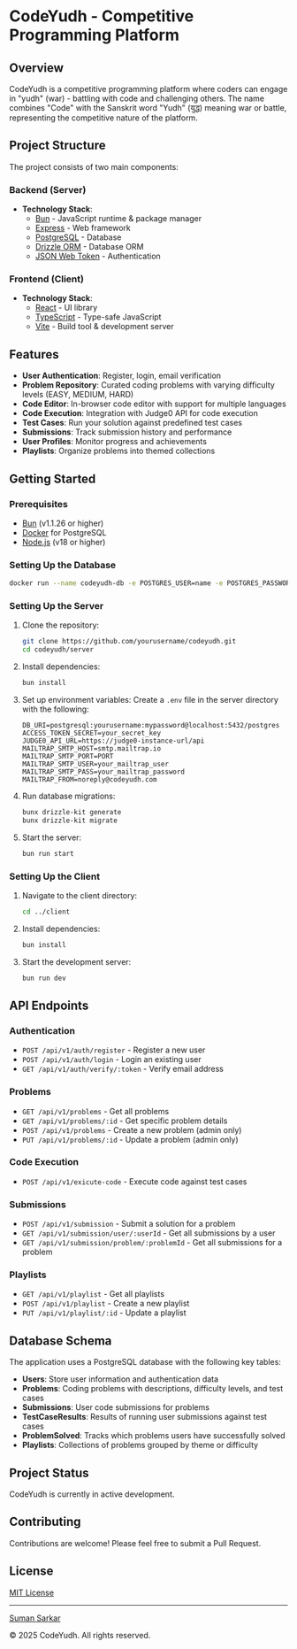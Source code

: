 # CodeYudh - Competitive Programming Platform

## Overview

CodeYudh is a competitive programming platform where coders can engage in "yudh" (war) - battling with code and challenging others. The name combines "Code" with the Sanskrit word "Yudh" (युद्ध) meaning war or battle, representing the competitive nature of the platform.

## Project Structure

The project consists of two main components:

### Backend (Server)

- **Technology Stack**:
  - [Bun](https://bun.sh) - JavaScript runtime & package manager
  - [Express](https://expressjs.com/) - Web framework
  - [PostgreSQL](https://www.postgresql.org/) - Database
  - [Drizzle ORM](https://orm.drizzle.team/) - Database ORM
  - [JSON Web Token](https://jwt.io/) - Authentication

### Frontend (Client)

- **Technology Stack**:
  - [React](https://reactjs.org/) - UI library
  - [TypeScript](https://www.typescriptlang.org/) - Type-safe JavaScript
  - [Vite](https://vitejs.dev/) - Build tool & development server

## Features

- **User Authentication**: Register, login, email verification
- **Problem Repository**: Curated coding problems with varying difficulty levels (EASY, MEDIUM, HARD)
- **Code Editor**: In-browser code editor with support for multiple languages
- **Code Execution**: Integration with Judge0 API for code execution
- **Test Cases**: Run your solution against predefined test cases
- **Submissions**: Track submission history and performance
- **User Profiles**: Monitor progress and achievements
- **Playlists**: Organize problems into themed collections

## Getting Started

### Prerequisites

- [Bun](https://bun.sh) (v1.1.26 or higher)
- [Docker](https://www.docker.com/) for PostgreSQL
- [Node.js](https://nodejs.org/) (v18 or higher)

### Setting Up the Database

```bash
docker run --name codeyudh-db -e POSTGRES_USER=name -e POSTGRES_PASSWORD=yourpassword -e POSTGRES_DB=postgres -p 5432:5432 -d postgres
```

### Setting Up the Server

1. Clone the repository:
   ```bash
   git clone https://github.com/yourusername/codeyudh.git
   cd codeyudh/server
   ```

2. Install dependencies:
   ```bash
   bun install
   ```

3. Set up environment variables:
   Create a `.env` file in the server directory with the following:
   ```
   DB_URI=postgresql:yourusername:mypassword@localhost:5432/postgres
   ACCESS_TOKEN_SECRET=your_secret_key
   JUDGE0_API_URL=https://judge0-instance-url/api
   MAILTRAP_SMTP_HOST=smtp.mailtrap.io
   MAILTRAP_SMTP_PORT=PORT
   MAILTRAP_SMTP_USER=your_mailtrap_user
   MAILTRAP_SMTP_PASS=your_mailtrap_password
   MAILTRAP_FROM=noreply@codeyudh.com
   ```

4. Run database migrations:
   ```bash
   bunx drizzle-kit generate
   bunx drizzle-kit migrate
   ```

5. Start the server:
   ```bash
   bun run start
   ```

### Setting Up the Client

1. Navigate to the client directory:
   ```bash
   cd ../client
   ```

2. Install dependencies:
   ```bash
   bun install
   ```

3. Start the development server:
   ```bash
   bun run dev
   ```

## API Endpoints

### Authentication

- `POST /api/v1/auth/register` - Register a new user
- `POST /api/v1/auth/login` - Login an existing user
- `GET /api/v1/auth/verify/:token` - Verify email address

### Problems

- `GET /api/v1/problems` - Get all problems
- `GET /api/v1/problems/:id` - Get specific problem details
- `POST /api/v1/problems` - Create a new problem (admin only)
- `PUT /api/v1/problems/:id` - Update a problem (admin only)

### Code Execution

- `POST /api/v1/exicute-code` - Execute code against test cases

### Submissions

- `POST /api/v1/submission` - Submit a solution for a problem
- `GET /api/v1/submission/user/:userId` - Get all submissions by a user
- `GET /api/v1/submission/problem/:problemId` - Get all submissions for a problem

### Playlists

- `GET /api/v1/playlist` - Get all playlists
- `POST /api/v1/playlist` - Create a new playlist
- `PUT /api/v1/playlist/:id` - Update a playlist

## Database Schema

The application uses a PostgreSQL database with the following key tables:

- **Users**: Store user information and authentication data
- **Problems**: Coding problems with descriptions, difficulty levels, and test cases
- **Submissions**: User code submissions for problems
- **TestCaseResults**: Results of running user submissions against test cases
- **ProblemSolved**: Tracks which problems users have successfully solved
- **Playlists**: Collections of problems grouped by theme or difficulty

## Project Status

CodeYudh is currently in active development.

## Contributing

Contributions are welcome! Please feel free to submit a Pull Request.

## License

[MIT License](LICENSE)

---
[Suman Sarkar](https://x.com/suuumans)

© 2025 CodeYudh. All rights reserved.